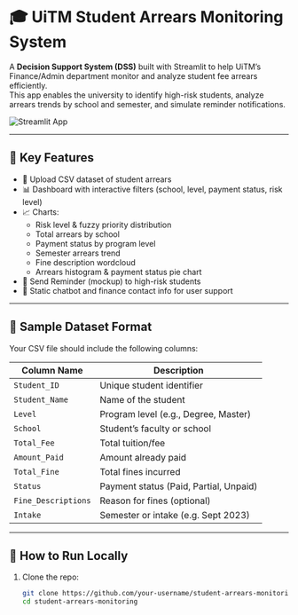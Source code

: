 # 🎓 UiTM Student Arrears Monitoring System

A **Decision Support System (DSS)** built with Streamlit to help UiTM’s Finance/Admin department monitor and analyze student fee arrears efficiently.  
This app enables the university to identify high-risk students, analyze arrears trends by school and semester, and simulate reminder notifications.

![Streamlit App](https://static.streamlit.io/badges/streamlit_badge_black_white.svg)

---

## 🧠 Key Features

- 📂 Upload CSV dataset of student arrears
- 📊 Dashboard with interactive filters (school, level, payment status, risk level)
- 📈 Charts:
  - Risk level & fuzzy priority distribution
  - Total arrears by school
  - Payment status by program level
  - Semester arrears trend
  - Fine description wordcloud
  - Arrears histogram & payment status pie chart
- 📧 Send Reminder (mockup) to high-risk students
- 💬 Static chatbot and finance contact info for user support

---

## 📁 Sample Dataset Format

Your CSV file should include the following columns:

| Column Name        | Description                            |
|--------------------|----------------------------------------|
| `Student_ID`       | Unique student identifier              |
| `Student_Name`     | Name of the student                    |
| `Level`            | Program level (e.g., Degree, Master)   |
| `School`           | Student’s faculty or school            |
| `Total_Fee`        | Total tuition/fee                      |
| `Amount_Paid`      | Amount already paid                    |
| `Total_Fine`       | Total fines incurred                   |
| `Status`           | Payment status (Paid, Partial, Unpaid) |
| `Fine_Descriptions`| Reason for fines (optional)            |
| `Intake`           | Semester or intake (e.g. Sept 2023)    |

---

## 🚀 How to Run Locally

1. Clone the repo:

   ```bash
   git clone https://github.com/your-username/student-arrears-monitoring.git
   cd student-arrears-monitoring
